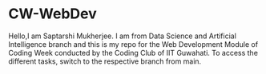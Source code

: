 # CW-WebDev
Hello,I am Saptarshi Mukherjee. I am from Data Science and Artificial Intelligence branch and this is my repo for the Web Development Module of Coding Week conducted by the Coding Club of IIT Guwahati. To access the different tasks, switch to the respective branch from main.
